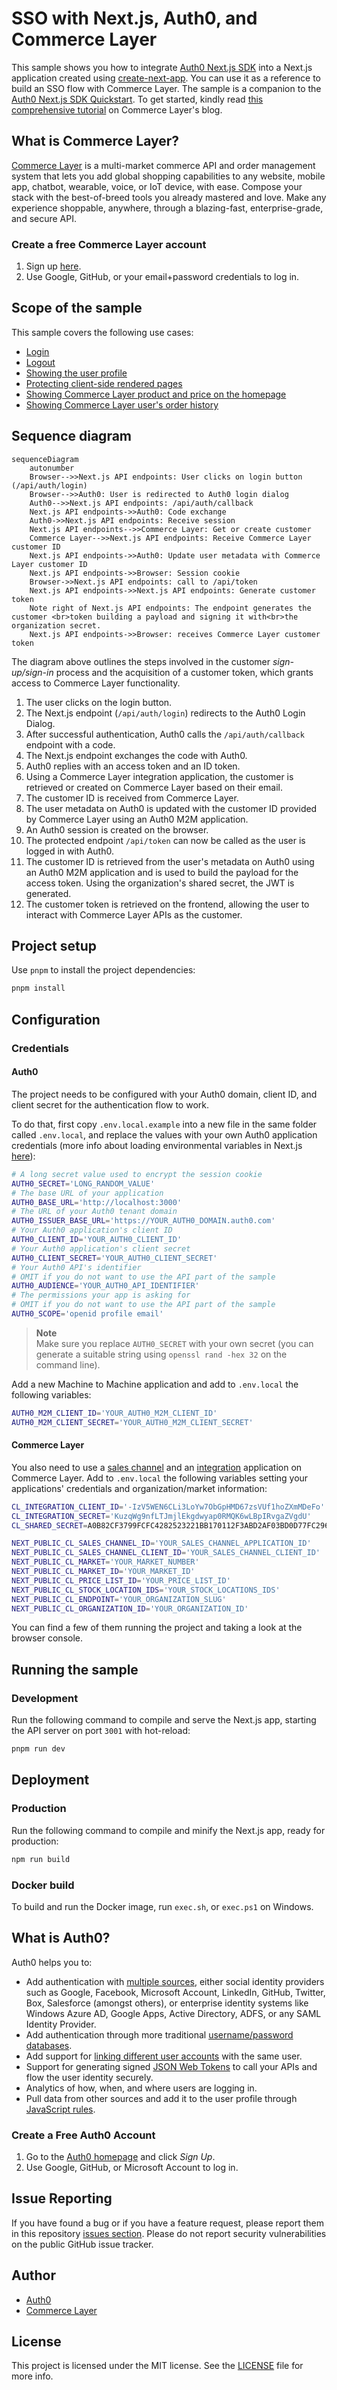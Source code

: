 # SSO with Next.js, Auth0, and Commerce Layer

This sample shows you how to integrate [Auth0 Next.js SDK](https://github.com/auth0/nextjs-auth0) into a Next.js application created using [create-next-app](https://nextjs.org/docs/api-reference/create-next-app). You can use it as a reference to build an SSO flow with Commerce Layer. The sample is a companion to the [Auth0 Next.js SDK Quickstart](https://auth0.com/docs/quickstart/webapp/nextjs). To get started, kindly read [this comprehensive tutorial](https://commercelayer.io/blog/how-to-single-sign-on-with-nextjs-auth0-and-commerce-layer) on Commerce Layer's blog.

## What is Commerce Layer?

[Commerce Layer](https://commercelayer.io) is a multi-market commerce API and order management system that lets you add global shopping capabilities to any website, mobile app, chatbot, wearable, voice, or IoT device, with ease. Compose your stack with the best-of-breed tools you already mastered and love. Make any experience shoppable, anywhere, through a blazing-fast, enterprise-grade, and secure API.

### Create a free Commerce Layer account

1. Sign up [here](https://dashboard.commercelayer.io/sign_up).
2. Use Google, GitHub, or your email+password credentials to log in.

## Scope of the sample

This sample covers the following use cases:

- [Login](https://github.com/commercelayer/sample-nextjs-auth0-sso/blob/main/components/NavBar.jsx#L61-L67)
- [Logout](https://github.com/commercelayer/sample-nextjs-auth0-sso/blob/main/components/NavBar.jsx#L93-L95)
- [Showing the user profile](https://github.com/commercelayer/sample-nextjs-auth0-sso/blob/main/pages/profile.jsx)
- [Protecting client-side rendered pages](https://github.com/commercelayer/sample-nextjs-auth0-sso/blob/main/pages/profile.jsx#L43-L46)
- [Showing Commerce Layer product and price on the homepage](https://github.com/commercelayer/sample-nextjs-auth0-sso/blob/main/components/Content.jsx)
- [Showing Commerce Layer user's order history](https://github.com/commercelayer/sample-nextjs-auth0-sso/blob/main/pages/orders.jsx)

## Sequence diagram

```mermaid
sequenceDiagram
    autonumber
    Browser-->>Next.js API endpoints: User clicks on login button (/api/auth/login)
    Browser-->>Auth0: User is redirected to Auth0 login dialog
    Auth0-->>Next.js API endpoints: /api/auth/callback
    Next.js API endpoints->>Auth0: Code exchange
    Auth0->>Next.js API endpoints: Receive session
    Next.js API endpoints-->>Commerce Layer: Get or create customer
    Commerce Layer-->>Next.js API endpoints: Receive Commerce Layer customer ID
    Next.js API endpoints->>Auth0: Update user metadata with Commerce Layer customer ID
    Next.js API endpoints->>Browser: Session cookie
    Browser->>Next.js API endpoints: call to /api/token
    Next.js API endpoints->>Next.js API endpoints: Generate customer token
    Note right of Next.js API endpoints: The endpoint generates the customer <br>token building a payload and signing it with<br>the organization secret.
    Next.js API endpoints->>Browser: receives Commerce Layer customer token
```

The diagram above outlines the steps involved in the customer *sign-up/sign-in* process and the acquisition of a customer token, which grants access to Commerce Layer functionality.

1. The user clicks on the login button.
2. The Next.js endpoint (`/api/auth/login`) redirects to the Auth0 Login Dialog.
3. After successful authentication, Auth0 calls the `/api/auth/callback` endpoint with a code.
4. The Next.js endpoint exchanges the code with Auth0.
5. Auth0 replies with an access token and an ID token.
6. Using a Commerce Layer integration application, the customer is retrieved or created on Commerce Layer based on their email.
7. The customer ID is received from Commerce Layer.
8. The user metadata on Auth0 is updated with the customer ID provided by Commerce Layer using an Auth0 M2M application.
9. An Auth0 session is created on the browser.
10. The protected endpoint `/api/token` can now be called as the user is logged in with Auth0.
11. The customer ID is retrieved from the user's metadata on Auth0 using an Auth0 M2M application and is used to build the payload for the access token. Using the organization's shared secret, the JWT is generated.
12. The customer token is retrieved on the frontend, allowing the user to interact with Commerce Layer APIs as the customer.

## Project setup

Use `pnpm` to install the project dependencies:

```bash
pnpm install
```

## Configuration

### Credentials

#### Auth0

The project needs to be configured with your Auth0 domain, client ID, and client secret for the authentication flow to work.

To do that, first copy `.env.local.example` into a new file in the same folder called `.env.local`, and replace the values with your own Auth0 application credentials (more info about loading environmental variables in Next.js [here](https://nextjs.org/docs/basic-features/environment-variables)):

```sh
# A long secret value used to encrypt the session cookie
AUTH0_SECRET='LONG_RANDOM_VALUE'
# The base URL of your application
AUTH0_BASE_URL='http://localhost:3000'
# The URL of your Auth0 tenant domain
AUTH0_ISSUER_BASE_URL='https://YOUR_AUTH0_DOMAIN.auth0.com'
# Your Auth0 application's client ID
AUTH0_CLIENT_ID='YOUR_AUTH0_CLIENT_ID'
# Your Auth0 application's client secret
AUTH0_CLIENT_SECRET='YOUR_AUTH0_CLIENT_SECRET'
# Your Auth0 API's identifier
# OMIT if you do not want to use the API part of the sample
AUTH0_AUDIENCE='YOUR_AUTH0_API_IDENTIFIER'
# The permissions your app is asking for
# OMIT if you do not want to use the API part of the sample
AUTH0_SCOPE='openid profile email'
```

> **Note**<br />
> Make sure you replace `AUTH0_SECRET` with your own secret (you can generate a suitable string using `openssl rand -hex 32` on the command line).

Add a new Machine to Machine application and add to `.env.local` the following variables:

```sh
AUTH0_M2M_CLIENT_ID='YOUR_AUTH0_M2M_CLIENT_ID'
AUTH0_M2M_CLIENT_SECRET='YOUR_AUTH0_M2M_CLIENT_SECRET'
```
#### Commerce Layer

You also need to use a [sales channel](https://docs.commercelayer.io/core/applications#sales-channel) and an [integration](https://docs.commercelayer.io/core/applications#integration) application on Commerce Layer. Add to `.env.local` the following variables setting your applications' credentials and organization/market information:

```sh
CL_INTEGRATION_CLIENT_ID='-IzV5WEN6CLi3LoYw7ObGpHMD67zsVUf1hoZXmMDeFo'
CL_INTEGRATION_SECRET='KuzqWg9nfLTJmjlEkgdwyap0RMQK6wLBpIRvgaZVgdU'
CL_SHARED_SECRET=A0B82CF3799FCFC4282523221BB170112F3ABD2AF03BD0D77FC296D6603746E8

NEXT_PUBLIC_CL_SALES_CHANNEL_ID='YOUR_SALES_CHANNEL_APPLICATION_ID'
NEXT_PUBLIC_CL_SALES_CHANNEL_CLIENT_ID='YOUR_SALES_CHANNEL_CLIENT_ID'
NEXT_PUBLIC_CL_MARKET='YOUR_MARKET_NUMBER'
NEXT_PUBLIC_CL_MARKET_ID='YOUR_MARKET_ID'
NEXT_PUBLIC_CL_PRICE_LIST_ID='YOUR_PRICE_LIST_ID'
NEXT_PUBLIC_CL_STOCK_LOCATION_IDS='YOUR_STOCK_LOCATIONS_IDS'
NEXT_PUBLIC_CL_ENDPOINT='YOUR_ORGANIZATION_SLUG'
NEXT_PUBLIC_CL_ORGANIZATION_ID='YOUR_ORGANIZATION_ID'
```

You can find a few of them running the project and taking a look at the browser console.

## Running the sample

### Development

Run the following command to compile and serve the Next.js app, starting the API server on port `3001` with hot-reload:

```bash
pnpm run dev
```

## Deployment

### Production

Run the following command to compile and minify the Next.js app, ready for production:

```bash
npm run build
```

### Docker build

To build and run the Docker image, run `exec.sh`, or `exec.ps1` on Windows.

## What is Auth0?

Auth0 helps you to:

- Add authentication with [multiple sources](https://auth0.com/docs/identityproviders), either social identity providers such as Google, Facebook, Microsoft Account, LinkedIn, GitHub, Twitter, Box, Salesforce (amongst others), or enterprise identity systems like Windows Azure AD, Google Apps, Active Directory, ADFS, or any SAML Identity Provider.
- Add authentication through more traditional [username/password databases](https://auth0.com/docs/connections/database/custom-db).
- Add support for [linking different user accounts](https://auth0.com/docs/users/user-account-linking) with the same user.
- Support for generating signed [JSON Web Tokens](https://auth0.com/docs/tokens/json-web-tokens) to call your APIs and flow the user identity securely.
- Analytics of how, when, and where users are logging in.
- Pull data from other sources and add it to the user profile through [JavaScript rules](https://auth0.com/docs/rules).

### Create a Free Auth0 Account

1. Go to the [Auth0 homepage](https://auth0.com) and click *Sign Up*.
2. Use Google, GitHub, or Microsoft Account to log in.

## Issue Reporting

If you have found a bug or if you have a feature request, please report them in this repository [issues section](https://github.com/commercelayer/sample-nextjs-auth0-sso/issues). Please do not report security vulnerabilities on the public GitHub issue tracker.

## Author

- [Auth0](https://auth0.com)
- [Commerce Layer](https://commercelayer.io)

## License

This project is licensed under the MIT license. See the [LICENSE](./LICENSE) file for more info.
